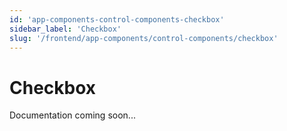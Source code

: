 ```yaml
---
id: 'app-components-control-components-checkbox'
sidebar_label: 'Checkbox'
slug: '/frontend/app-components/control-components/checkbox'
---
```


# Checkbox

Documentation coming soon...